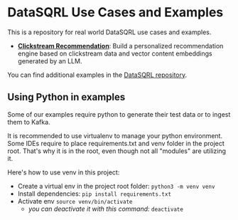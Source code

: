 # DataSQRL Use Cases and Examples

This is a repository for real world DataSQRL use cases and examples.

* **[Clickstream Recommendation](clickstream-recommendation/)**: Build a personalized recommendation engine based on clickstream data and vector content embeddings generated by an LLM.

You can find additional examples in the [DataSQRL repository](https://github.com/DataSQRL/sqrl).

## Using Python in examples

Some of our examples require python to generate their test data or to ingest them to Kafka.

It is recommended to use virtualenv to manage your python environment. Some IDEs require to place requirements.txt
and venv folder in the project root. That's why it is in the root, even though not all "modules" are utilizing it.

Here's how to use venv in this project:

- Create a virtual env in the project root folder: `python3 -m venv venv`
- Install dependencies: `pip install requirements.txt` 
- Activate env `source venv/bin/activate`
  - *you can deactivate it with this command:* `deactivate`
